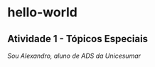 # hello-world
**Atividade 1  - Tópicos Especiais**
---

*Sou Alexandro, aluno de ADS da Unicesumar*
